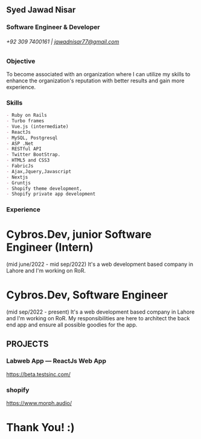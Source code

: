 ## Syed Jawad Nisar
<!---
### Senior Web Architect & Developer
--->
### Software Engineer & Developer
###### +92 309 7400161 | jawadnisar77@gmail.com

### Objective
To become associated with an organization where I can utilize my skills to enhance the organization's reputation with better results and gain more experience.

### Skills
```markdown
- Ruby on Rails
- Turbo frames
- Vue.js (intermediate)
- ReactJs
- MySQL, Postgresql
- ASP .Net
- RESTful API
- Twitter BootStrap.
- HTML5 and CSS3
- FabricJs
- Ajax,Jquery,Javascript
- Nextjs
- Gruntjs
- Shopify theme development,
- Shopify private app development
```
<!---
- HTML5 and Canvas API,CSS3
- GraphQL, Apollo Client, 
- Python (Django)
- ReduxJs
- Laravel
- Stripe
- Handlebars.js
--->
### Experience
# Cybros.Dev, junior Software Engineer (Intern)
(mid june/2022 - mid sep/2022)
It's a web development based company in Lahore and I'm working on RoR.

# Cybros.Dev,  Software Engineer
(mid sep/2022 - present)
It's a web development based company in Lahore and I'm working on RoR. My responsibilities are here to architect the back end app and ensure all possible goodies for the app. 
<!---
# Xnrel Canada Inc., Remote — Sr. Front End Engineer (Team Lead)
(mid 2019 - 2021)
It's a Saas based product company based in Canada and I’m working on their Student Information System which is a replica of PeopleSoft by oracle. It is  a Cloud/Web based Reactjs Application that provides all features offered by PeopleSoft and with the addition of a shopping cart of courses and programs offered by Universities. My responsibilities are here to architect the front end app and ensure all possible goodies for the app. 


Technologies used: React Js, Redux, ReactStrap Ui, lodash, Ruby On Rails
Fly Inc., Remote — Sr. Front End Engineer (Team Lead)
(2018-2020)
It’s an all-in platform of booking flights, hotels and cars. My responsibilities were to ensure team work collaboratively on different aspects of the project with quality code/solutions for their clients or users.
Technologies used: React Js, Redux, Material Ui, Rxjs, lodash, testcafe.

# Technogeeks LLC USA — ROR Engineer 
I’ve worked here in various small projects in Ruby on Rails and explored different ways of modern web based trends in the market.
Technologies: ROR, Chrome Extension Making.

# Alprints, Pakistan — Co-founder & Software Engineer
Working as a team lead to handle on-line business and development. Close look at how business processes are being run. My recent ongoing projects here are
Alprints Web (Wordpress CMS)
Digital Marketing with latest industry trends
Digital Media and SEO techniques

# Devsinc. Inc, Pakistan — Rails Web Developer
(2017-2018)
This was the most learning and best experience of my life with a 1 year employment contract. Here I’ve worked on a very big project for a company with a big team. What I earned from them is
Team collaboration
Effective Problem solving
Effective Communication
Agile based tasks and workflows

# Consultechsol, Pakistan — .Net Web Developer
(2015-2016) Associate Web Developer
As Associate Web Developer I started here my professional career and worked on  following areas
Requirement gathering 
Design and develop interactive websites designs
Web development according to given guides
Effective Communication among team members
Agile based tasks and workflows using tools like asana
--->

## PROJECTS

### Labweb App — ReactJs Web App
https://beta.testsinc.com/
<!---
### Glitzi — ReactJs Web App (Ant.Design UI)
https://app.glitzisalud.com/

### Get Chat Widget— ReactJs Web App
https://chato.io/
--->

### shopify
https://www.morph.audio/

# Thank You! :)


<!---
- 👋 Hi, I’m @SyedJawadNisar
- 👀 I’m interested in playing with Tech.
- 🌱 I’m currently learning computer worlds.
- 💞️ I’m looking to collaborate on web development projects.



- 📫 How to reach me .
You can click the Preview link to take a look at your changes.
--->
